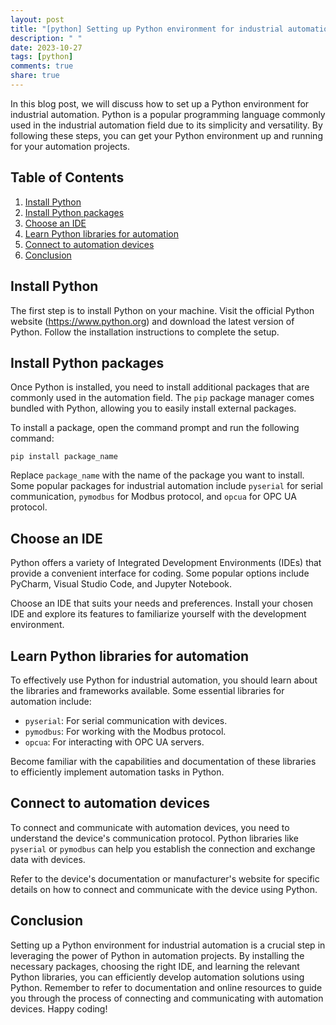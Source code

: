 ```yaml
---
layout: post
title: "[python] Setting up Python environment for industrial automation"
description: " "
date: 2023-10-27
tags: [python]
comments: true
share: true
---
```


In this blog post, we will discuss how to set up a Python environment for industrial automation. Python is a popular programming language commonly used in the industrial automation field due to its simplicity and versatility. By following these steps, you can get your Python environment up and running for your automation projects.

## Table of Contents
1. [Install Python](#install-python)
2. [Install Python packages](#install-python-packages)
3. [Choose an IDE](#choose-an-ide)
4. [Learn Python libraries for automation](#learn-python-libraries-for-automation)
5. [Connect to automation devices](#connect-to-automation-devices)
6. [Conclusion](#conclusion)

## Install Python<a name="install-python"></a>

The first step is to install Python on your machine. Visit the official Python website (https://www.python.org) and download the latest version of Python. Follow the installation instructions to complete the setup.

## Install Python packages<a name="install-python-packages"></a>

Once Python is installed, you need to install additional packages that are commonly used in the automation field. The `pip` package manager comes bundled with Python, allowing you to easily install external packages.

To install a package, open the command prompt and run the following command:

```
pip install package_name
```

Replace `package_name` with the name of the package you want to install. Some popular packages for industrial automation include `pyserial` for serial communication, `pymodbus` for Modbus protocol, and `opcua` for OPC UA protocol.

## Choose an IDE<a name="choose-an-ide"></a>

Python offers a variety of Integrated Development Environments (IDEs) that provide a convenient interface for coding. Some popular options include PyCharm, Visual Studio Code, and Jupyter Notebook.

Choose an IDE that suits your needs and preferences. Install your chosen IDE and explore its features to familiarize yourself with the development environment.

## Learn Python libraries for automation<a name="learn-python-libraries-for-automation"></a>

To effectively use Python for industrial automation, you should learn about the libraries and frameworks available. Some essential libraries for automation include:

- `pyserial`: For serial communication with devices.
- `pymodbus`: For working with the Modbus protocol.
- `opcua`: For interacting with OPC UA servers.

Become familiar with the capabilities and documentation of these libraries to efficiently implement automation tasks in Python.

## Connect to automation devices<a name="connect-to-automation-devices"></a>

To connect and communicate with automation devices, you need to understand the device's communication protocol. Python libraries like `pyserial` or `pymodbus` can help you establish the connection and exchange data with devices.

Refer to the device's documentation or manufacturer's website for specific details on how to connect and communicate with the device using Python.

## Conclusion<a name="conclusion"></a>

Setting up a Python environment for industrial automation is a crucial step in leveraging the power of Python in automation projects. By installing the necessary packages, choosing the right IDE, and learning the relevant Python libraries, you can efficiently develop automation solutions using Python. Remember to refer to documentation and online resources to guide you through the process of connecting and communicating with automation devices. Happy coding!